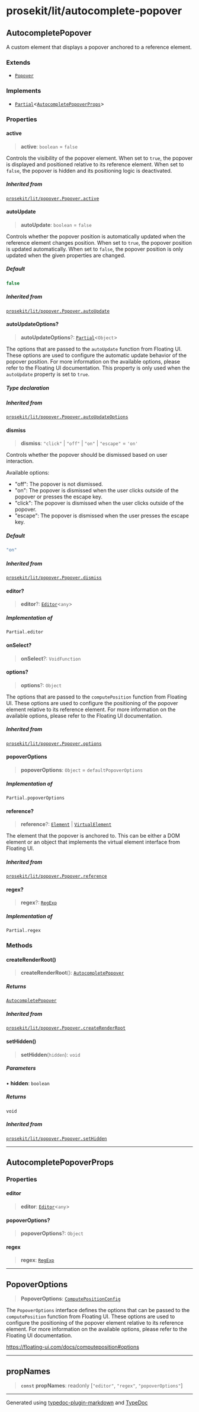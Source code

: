 # prosekit/lit/autocomplete-popover

<a id="AutocompletePopover" name="AutocompletePopover"></a>

## AutocompletePopover

A custom element that displays a popover anchored to a reference element.

### Extends

- [`Popover`](popover.md#Popover)

### Implements

- [`Partial`]( https://www.typescriptlang.org/docs/handbook/utility-types.html#partialtype )\<[`AutocompletePopoverProps`](autocomplete-popover.md#AutocompletePopoverProps)\>

### Properties

<a id="active" name="active"></a>

#### active

> **active**: `boolean` = `false`

Controls the visibility of the popover element. When set to `true`, the
popover is displayed and positioned relative to its reference element. When
set to `false`, the popover is hidden and its positioning logic is
deactivated.

##### Inherited from

[`prosekit/lit/popover.Popover.active`](popover.md#active)

<a id="autoUpdate" name="autoUpdate"></a>

#### autoUpdate

> **autoUpdate**: `boolean` = `false`

Controls whether the popover position is automatically updated when the
reference element changes position. When set to `true`, the popover
position is updated automatically. When set to `false`, the popover
position is only updated when the given properties are changed.

##### Default

```ts
false
```

##### Inherited from

[`prosekit/lit/popover.Popover.autoUpdate`](popover.md#autoUpdate)

<a id="autoUpdateOptions" name="autoUpdateOptions"></a>

#### autoUpdateOptions?

> **autoUpdateOptions**?: [`Partial`]( https://www.typescriptlang.org/docs/handbook/utility-types.html#partialtype )\<`Object`\>

The options that are passed to the `autoUpdate` function from Floating UI.
These options are used to configure the automatic update behavior of the
popover position. For more information on the available options, please
refer to the Floating UI documentation. This property is only used when the
`autoUpdate` property is set to `true`.

##### Type declaration

##### Inherited from

[`prosekit/lit/popover.Popover.autoUpdateOptions`](popover.md#autoUpdateOptions)

<a id="dismiss" name="dismiss"></a>

#### dismiss

> **dismiss**: `"click"` \| `"off"` \| `"on"` \| `"escape"` = `'on'`

Controls whether the popover should be dismissed based on user interaction.

Available options:

- "off": The popover is not dismissed.
- "on": The popover is dismissed when the user clicks outside of the popover or presses the escape key.
- "click": The popover is dismissed when the user clicks outside of the popover.
- "escape": The popover is dismissed when the user presses the escape key.

##### Default

```ts
"on"
```

##### Inherited from

[`prosekit/lit/popover.Popover.dismiss`](popover.md#dismiss)

<a id="editor" name="editor"></a>

#### editor?

> **editor**?: [`Editor`](../core.md#EditorE)\<`any`\>

##### Implementation of

`Partial.editor`

<a id="onSelect" name="onSelect"></a>

#### onSelect?

> **onSelect**?: `VoidFunction`

<a id="options" name="options"></a>

#### options?

> **options**?: `Object`

The options that are passed to the `computePosition` function from Floating
UI. These options are used to configure the positioning of the popover
element relative to its reference element. For more information on the
available options, please refer to the Floating UI documentation.

##### Inherited from

[`prosekit/lit/popover.Popover.options`](popover.md#options)

<a id="popoverOptions" name="popoverOptions"></a>

#### popoverOptions

> **popoverOptions**: `Object` = `defaultPopoverOptions`

##### Implementation of

`Partial.popoverOptions`

<a id="reference" name="reference"></a>

#### reference?

> **reference**?: [`Element`]( https://developer.mozilla.org/docs/Web/API/Element ) \| [`VirtualElement`]( https://floating-ui.com/docs/virtual-elements )

The element that the popover is anchored to. This can be either a DOM
element or an object that implements the virtual element interface from
Floating UI.

##### Inherited from

[`prosekit/lit/popover.Popover.reference`](popover.md#reference)

<a id="regex" name="regex"></a>

#### regex?

> **regex**?: [`RegExp`]( https://developer.mozilla.org/docs/Web/JavaScript/Reference/Global_Objects/RegExp )

##### Implementation of

`Partial.regex`

### Methods

<a id="createRenderRoot" name="createRenderRoot"></a>

#### createRenderRoot()

> **createRenderRoot**(): [`AutocompletePopover`](autocomplete-popover.md#AutocompletePopover)

##### Returns

[`AutocompletePopover`](autocomplete-popover.md#AutocompletePopover)

##### Inherited from

[`prosekit/lit/popover.Popover.createRenderRoot`](popover.md#createRenderRoot)

<a id="setHidden" name="setHidden"></a>

#### setHidden()

> **setHidden**(`hidden`): `void`

##### Parameters

• **hidden**: `boolean`

##### Returns

`void`

##### Inherited from

[`prosekit/lit/popover.Popover.setHidden`](popover.md#setHidden)

***

<a id="AutocompletePopoverProps" name="AutocompletePopoverProps"></a>

## AutocompletePopoverProps

### Properties

<a id="editor-1" name="editor-1"></a>

#### editor

> **editor**: [`Editor`](../core.md#EditorE)\<`any`\>

<a id="popoverOptions-1" name="popoverOptions-1"></a>

#### popoverOptions?

> **popoverOptions**?: `Object`

<a id="regex-1" name="regex-1"></a>

#### regex

> **regex**: [`RegExp`]( https://developer.mozilla.org/docs/Web/JavaScript/Reference/Global_Objects/RegExp )

***

<a id="PopoverOptions" name="PopoverOptions"></a>

## PopoverOptions

> **PopoverOptions**: [`ComputePositionConfig`]( https://floating-ui.com/docs/computeposition#options )

The `PopoverOptions` interface defines the options that can be passed to the
`computePosition` function from Floating UI. These options are used to
configure the positioning of the popover element relative to its reference
element. For more information on the available options, please refer to the
Floating UI documentation.

https://floating-ui.com/docs/computeposition#options

***

<a id="propNames" name="propNames"></a>

## propNames

> **`const`** **propNames**: readonly [`"editor"`, `"regex"`, `"popoverOptions"`]

***

Generated using [typedoc-plugin-markdown](https://www.npmjs.com/package/typedoc-plugin-markdown) and [TypeDoc](https://typedoc.org/)
